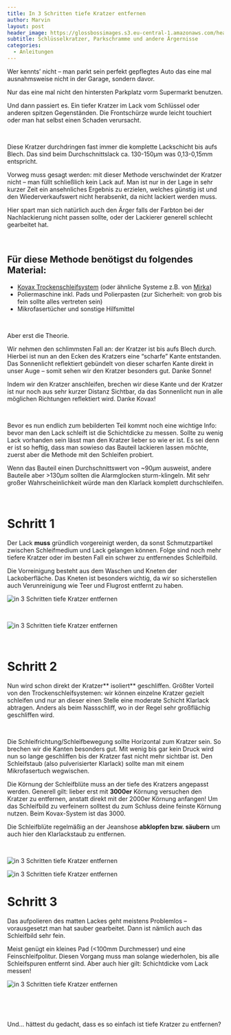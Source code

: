 ```yaml
---
title: In 3 Schritten tiefe Kratzer entfernen
author: Marvin
layout: post
header_image: https://glossbossimages.s3.eu-central-1.amazonaws.com/headerimg/3schrittetiefekratzer.jpg
subtitle: Schlüsselkratzer, Parkschramme und andere Ärgernisse
categories:
  - Anleitungen
---
```

Wer kennts&#8217; nicht &#8211; man parkt sein perfekt gepflegtes Auto das eine mal ausnahmsweise nicht in der Garage, sondern davor.

Nur das eine mal nicht den hintersten Parkplatz vorm Supermarkt benutzen.

Und dann passiert es. Ein tiefer Kratzer im Lack vom Schlüssel oder anderen spitzen Gegenständen. Die Frontschürze wurde leicht touchiert oder man hat selbst einen Schaden verursacht.

&nbsp;

Diese Kratzer durchdringen fast immer die komplette Lackschicht bis aufs Blech. Das sind beim Durchschnittslack ca. 130-150µm was 0,13-0,15mm entspricht.

Vorweg muss gesagt werden: mit dieser Methode verschwindet der Kratzer nicht &#8211; man füllt schließlich kein Lack auf. Man ist nur in der Lage in sehr kurzer Zeit ein ansehnliches Ergebnis zu erzielen, welches günstig ist und den Wiederverkaufswert nicht herabsenkt, da nicht lackiert werden muss.

Hier spart man sich natürlich auch den Ärger falls der Farbton bei der Nachlackierung nicht passen sollte, oder der Lackierer generell schlecht gearbeitet hat.

&nbsp;

## Für diese Methode benötigst du folgendes Material:

*   <a title="Schleifblock mit 2000&3000er Körnung" href="http://www.petzoldts.de/shop/Trockenschleif-Set,-Tolecut,-Kovax-p-1756.html" target="_blank">Kovax Trockenschleifsystem</a> (oder ähnliche Systeme z.B. von <a title="Schleifblock von Mirka" href="http://www.carparts-koeln.de/shop/schleifblute.5380/597025" target="_blank">Mirka</a>)
*   Poliermaschine inkl. Pads und Polierpasten (zur Sicherheit: von grob bis fein sollte alles vertreten sein)
*   Mikrofasertücher und sonstige Hilfsmittel

&nbsp;

Aber erst die Theorie.

Wir nehmen den schlimmsten Fall an: der Kratzer ist bis aufs Blech durch. Hierbei ist nun an den Ecken des Kratzers eine &#8220;scharfe&#8221; Kante entstanden. Das Sonnenlicht reflektiert gebündelt von dieser scharfen Kante direkt in unser Auge &#8211; somit sehen wir den Kratzer besonders gut. Danke Sonne!

Indem wir den Kratzer anschleifen, brechen wir diese Kante und der Kratzer ist nur noch aus sehr kurzer Distanz Sichtbar, da das Sonnenlicht nun in alle möglichen Richtungen reflektiert wird. Danke Kovax!

&nbsp;

Bevor es nun endlich zum bebilderten Teil kommt noch eine wichtige Info: bevor man den Lack schleift ist die Schichtdicke zu messen. Sollte zu wenig Lack vorhanden sein lässt man den Kratzer lieber so wie er ist. Es sei denn er ist so heftig, dass man sowieso das Bauteil lackieren lassen möchte, zuerst aber die Methode mit den Schleifen probiert.

Wenn das Bauteil einen Durchschnittswert von ~90µm ausweist, andere Bauteile aber >130µm sollten die Alarmglocken sturm-klingeln. Mit sehr großer Wahrscheinlichkeit würde man den Klarlack komplett durchschleifen.

&nbsp;

# Schritt 1

Der Lack **muss** gründlich vorgereinigt werden, da sonst Schmutzpartikel zwischen Schleifmedium und Lack gelangen können. Folge sind noch mehr tiefere Kratzer oder im besten Fall ein schwer zu entfernendes Schleifbild.

Die Vorreinigung besteht aus dem Waschen und Kneten der Lackoberfläche. Das Kneten ist besonders wichtig, da wir so sicherstellen auch Verunreinigung wie Teer und Flugrost entfernt zu haben.

![in 3 Schritten tiefe Kratzer entfernen](https://glossbossimages.s3.eu-central-1.amazonaws.com/mark/kovax/18.JPG)

&nbsp;

![in 3 Schritten tiefe Kratzer entfernen](https://glossbossimages.s3.eu-central-1.amazonaws.com/mark/kovax/19.JPG)

&nbsp;

# Schritt 2

Nun wird schon direkt der Kratzer** isoliert** geschliffen. Größter Vorteil von den Trockenschleifsystemen: wir können einzelne Kratzer gezielt schleifen und nur an dieser einen Stelle eine moderate Schicht Klarlack abtragen. Anders als beim Nassschliff, wo in der Regel sehr großflächig geschliffen wird.

&nbsp;

Die Schleifrichtung/Schleifbewegung sollte Horizontal zum Kratzer sein. So brechen wir die Kanten besonders gut. Mit wenig bis gar kein Druck wird nun so lange geschliffen bis der Kratzer fast nicht mehr sichtbar ist. Den Schleifstaub (also pulverisierter Klarlack) sollte man mit einem Mikrofasertuch wegwischen.

Die Körnung der Schleifblüte muss an der tiefe des Kratzers angepasst werden. Generell gilt: lieber erst mit **3000er** Körnung versuchen den Kratzer zu entfernen, anstatt direkt mit der 2000er Körnung anfangen! Um das Schleifbild zu verfeinern solltest du zum Schluss deine feinste Körnung nutzen. Beim Kovax-System ist das 3000.

Die Schleifblüte regelmäßig an der Jeanshose **abklopfen bzw. säubern** um auch hier den Klarlackstaub zu entfernen.

&nbsp;

![in 3 Schritten tiefe Kratzer entfernen](https://glossbossimages.s3.eu-central-1.amazonaws.com/mark/kovax/20.JPG)

![in 3 Schritten tiefe Kratzer entfernen](https://glossbossimages.s3.eu-central-1.amazonaws.com/mark/kovax/21.JPG)

# Schritt 3

Das aufpolieren des matten Lackes geht meistens Problemlos &#8211; vorausgesetzt man hat sauber gearbeitet. Dann ist nämlich auch das Schleifbild sehr fein.

Meist genügt ein kleines Pad (<100mm Durchmesser) und eine Feinschleifpolitur. Diesen Vorgang muss man solange wiederholen, bis alle Schleifspuren entfernt sind. Aber auch hier gilt: Schichtdicke vom Lack messen!

![in 3 Schritten tiefe Kratzer entfernen](https://glossbossimages.s3.eu-central-1.amazonaws.com/mark/kovax/22.JPG)

&nbsp;

&nbsp;

Und&#8230; hättest du gedacht, dass es so einfach ist tiefe Kratzer zu entfernen?
